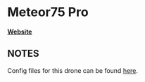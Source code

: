 # Meteor75 Pro

**[Website](https://betafpv.com/products/meteor75-pro-brushless-whoop-quadcopter)**

## NOTES

Config files for this drone can be found [here](https://support.betafpv.com/hc/en-us/articles/16846305078297-CLI-for-Meteor75-Pro).

